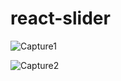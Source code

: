 # react-slider

![Capture1](https://github.com/emanojbisht/react-slider/assets/46516136/7eafd870-863d-42ce-9416-a6b3c2bde1dc)

![Capture2](https://github.com/emanojbisht/react-slider/assets/46516136/c5b5fbd2-1605-451a-a9d4-5b84ac712ed4)
